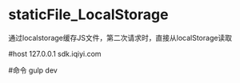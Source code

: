 # staticFile_LocalStorage
通过localstorage缓存JS文件，第二次请求时，直接从localStorage读取

#host
127.0.0.1 sdk.iqiyi.com

#命令
gulp dev
